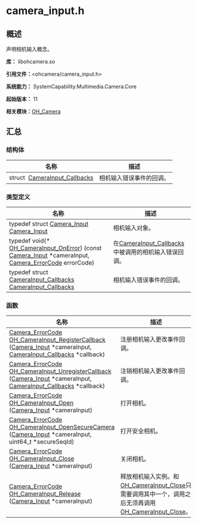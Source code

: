 # camera_input.h


## 概述

声明相机输入概念。

**库：** libohcamera.so

**引用文件：**&lt;ohcamera/camera_input.h&gt;

**系统能力：** SystemCapability.Multimedia.Camera.Core

**起始版本：** 11

**相关模块：**[OH_Camera](_o_h___camera.md)


## 汇总


### 结构体

| 名称 | 描述 | 
| -------- | -------- |
| struct&nbsp;&nbsp;[CameraInput_Callbacks](_camera_input___callbacks.md) | 相机输入错误事件的回调。  | 


### 类型定义

| 名称 | 描述 | 
| -------- | -------- |
| typedef struct [Camera_Input](_o_h___camera.md#camera_input) [Camera_Input](_o_h___camera.md#camera_input) | 相机输入对象。  | 
| typedef void(\* [OH_CameraInput_OnError](_o_h___camera.md#oh_camerainput_onerror)) (const [Camera_Input](_o_h___camera.md#camera_input) \*cameraInput, [Camera_ErrorCode](_o_h___camera.md#camera_errorcode) errorCode) | 在[CameraInput_Callbacks](_camera_input___callbacks.md)中被调用的相机输入错误回调。  | 
| typedef struct [CameraInput_Callbacks](_camera_input___callbacks.md) [CameraInput_Callbacks](_o_h___camera.md#camerainput_callbacks) | 相机输入错误事件的回调。  | 


### 函数

| 名称 | 描述 | 
| -------- | -------- |
| [Camera_ErrorCode](_o_h___camera.md#camera_errorcode) [OH_CameraInput_RegisterCallback](_o_h___camera.md#oh_camerainput_registercallback) ([Camera_Input](_o_h___camera.md#camera_input) \*cameraInput, [CameraInput_Callbacks](_camera_input___callbacks.md) \*callback) | 注册相机输入更改事件回调。  | 
| [Camera_ErrorCode](_o_h___camera.md#camera_errorcode) [OH_CameraInput_UnregisterCallback](_o_h___camera.md#oh_camerainput_unregistercallback) ([Camera_Input](_o_h___camera.md#camera_input) \*cameraInput, [CameraInput_Callbacks](_camera_input___callbacks.md) \*callback) | 注销相机输入更改事件回调。  | 
| [Camera_ErrorCode](_o_h___camera.md#camera_errorcode) [OH_CameraInput_Open](_o_h___camera.md#oh_camerainput_open) ([Camera_Input](_o_h___camera.md#camera_input) \*cameraInput) | 打开相机。  | 
| [Camera_ErrorCode](_o_h___camera.md#camera_errorcode) [OH_CameraInput_OpenSecureCamera](_o_h___camera.md#oh_camerainput_opensecurecamera) ([Camera_Input](_o_h___camera.md#camera_input) \*cameraInput, uint64_t \*secureSeqId) | 打开安全相机。  | 
| [Camera_ErrorCode](_o_h___camera.md#camera_errorcode) [OH_CameraInput_Close](_o_h___camera.md#oh_camerainput_close) ([Camera_Input](_o_h___camera.md#camera_input) \*cameraInput) | 关闭相机。  | 
| [Camera_ErrorCode](_o_h___camera.md#camera_errorcode) [OH_CameraInput_Release](_o_h___camera.md#oh_camerainput_release) ([Camera_Input](_o_h___camera.md#camera_input) \*cameraInput) | 释放相机输入实例。和[OH_CameraInput_Close](_o_h___camera.md#oh_camerainput_close)只需要调用其中一个，调用之后无须再调用[OH_CameraInput_Close](_o_h___camera.md#oh_camerainput_close)。  | 
